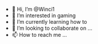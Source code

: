 - 👋 Hi, I’m @Winci1
- 👀 I’m interested in gaming
- 🌱 I’m currently learning how to
- 💞️ I’m looking to collaborate on ...
- 📫 How to reach me ...

<!---
Winci1/Winci1 is a ✨ special ✨ repository because its `README.md` (this file) appears on your GitHub profile.
You can click the Preview link to take a look at your changes.
--->
